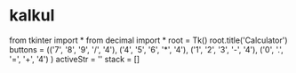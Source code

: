 # kalkul
from tkinter import * from decimal import *  root = Tk() root.title('Calculator')  buttons = (('7', '8', '9', '/', '4'),            ('4', '5', '6', '*', '4'),            ('1', '2', '3', '-', '4'),            ('0', '.', '=', '+', '4')            )  activeStr = '' stack = []
